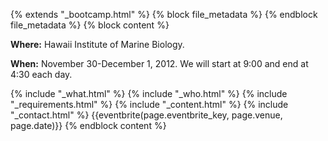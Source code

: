 {% extends "_bootcamp.html" %} {% block file_metadata %}  {% endblock
file_metadata %} {% block content %}

**Where:** Hawaii Institute of Marine Biology.

**When:** November 30-December 1, 2012. We will start at 9:00 and end at 4:30 each day.

{% include "_what.html" %} {% include "_who.html" %} {% include
"_requirements.html" %} {% include "_content.html" %} {% include
"_contact.html" %} {{eventbrite(page.eventbrite_key, page.venue, page.date)}}
{% endblock content %}

